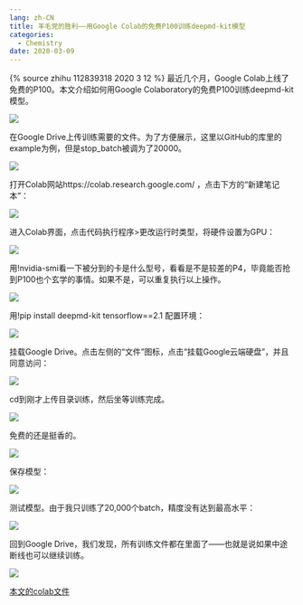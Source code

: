 ```yaml
---
lang: zh-CN
title: 羊毛党的胜利——用Google Colab的免费P100训练deepmd-kit模型
categories:
  - Chemistry
date: 2020-03-09
---
```

{% source zhihu 112839318 2020 3 12 %}
最近几个月，Google Colab上线了免费的P100。本文介绍如何用Google Colaboratory的免费P100训练deepmd-kit模型。
<!--more-->

![](https://api.njzjz.win/1lYBrGK5nEJdi8PMmmaTMPtMzgPj4lmBh)

在Google Drive上传训练需要的文件。为了方便展示，这里以GitHub的库里的example为例，但是stop_batch被调为了20000。

![](https://api.njzjz.win/1lTf38Zm1FT7ruXNuUNJ4RAYOzdG0FN1u)

打开Colab网站https://colab.research.google.com/ ，点击下方的“新建笔记本”：

![](https://api.njzjz.win/1lTf38Zm1FT7ruXNuUNJ4RAYOzdG0FN1u)

进入Colab界面，点击代码执行程序>更改运行时类型，将硬件设置为GPU：

![](https://api.njzjz.win/1ezSolpIArFhNlIW28aQHImM-AKuQJCpI)

用!nvidia-smi看一下被分到的卡是什么型号，看看是不是较差的P4，毕竟能否抢到P100也个玄学的事情。如果不是，可以重复执行以上操作。

![](https://api.njzjz.win/1znfGlsO6Y25O00AwF8hqRzM2JKrj2qmz)

用!pip install deepmd-kit tensorflow==2.1 配置环境：

![](https://api.njzjz.win/1sHgdDq_bl1Fyk5-tsUVL-PEYvJi6koFd)

挂载Google Drive。点击左侧的“文件”图标，点击“挂载Google云端硬盘”，并且同意访问：

![](https://api.njzjz.win/1tRa2ZW1ByVHgM1VFWSl3ym8jq9AeQ9de)

cd到刚才上传目录训练，然后坐等训练完成。

![](https://api.njzjz.win/1vMGoBQGVPrTF6yWcJ19nT4evClt9fANH)

免费的还是挺香的。

![](https://api.njzjz.win/1quUP685tzfjiZui7Sbx9A7BarW75yx9G)

保存模型：

![](https://api.njzjz.win/1amPAy7Fa9BqoZikb55CLT2vqwwfDbz3I)

测试模型。由于我只训练了20,000个batch，精度没有达到最高水平：

![](https://api.njzjz.win/1JgD5mkUl6KxrhgurfZls52DcFXwt6-SX)

回到Google Drive，我们发现，所有训练文件都在里面了——也就是说如果中途断线也可以继续训练。

![](https://api.njzjz.win/1c_SbEpW0pOK2BnJ0eQjrW84Tqs9rGexI)

[本文的colab文件](https://colab.research.google.com/drive/1afUT0ckcY57QfPskJdBESnIeHkljRPlS)
